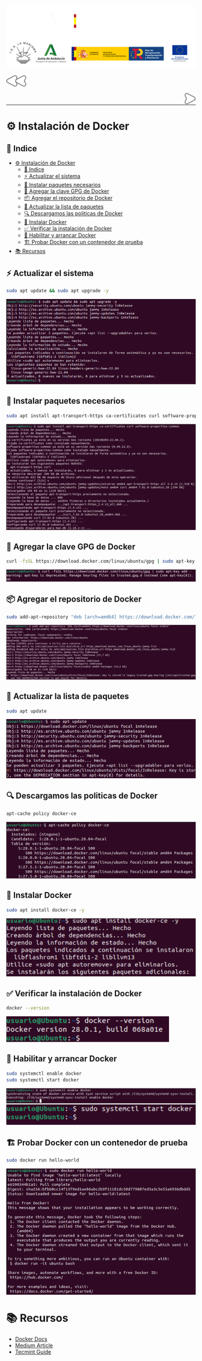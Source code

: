 ![](/.resGen/_bannerD.png#gh-dark-mode-only)
![](/.resGen/_bannerL.png#gh-light-mode-only)

<a href="../readme.md"><img src="/.resGen/_back.svg" width="52.5"></a>

<a href="../2/readme.md"><img src="/.resGen/_arrow.svg" width="30" align="right"></a>

<br>

---

# ⚙️ Instalación de Docker

## 📌 Indice

- [⚙️ Instalación de Docker](#️-instalación-de-docker)
  - [📌 Indice](#-indice)
  - [⚡ Actualizar el sistema](#-actualizar-el-sistema)
  - [🔧 Instalar paquetes necesarios](#-instalar-paquetes-necesarios)
  - [🔑 Agregar la clave GPG de Docker](#-agregar-la-clave-gpg-de-docker)
  - [📦 Agregar el repositorio de Docker](#-agregar-el-repositorio-de-docker)
  - [🔄 Actualizar la lista de paquetes](#-actualizar-la-lista-de-paquetes)
  - [🔍 Descargamos las politicas de Docker](#-descargamos-las-politicas-de-docker)
  - [🐳 Instalar Docker](#-instalar-docker)
  - [✅ Verificar la instalación de Docker](#-verificar-la-instalación-de-docker)
  - [🚀 Habilitar y arrancar Docker](#-habilitar-y-arrancar-docker)
  - [🏗️ Probar Docker con un contenedor de prueba](#️-probar-docker-con-un-contenedor-de-prueba)
- [📚 Recursos](#-recursos)

## ⚡ Actualizar el sistema

```bash
sudo apt update && sudo apt upgrade -y
```

![alt text](image.png)

## 🔧 Instalar paquetes necesarios

```bash
sudo apt install apt-transport-https ca-certificates curl software-properties-common
```

![alt text](image-1.png)

## 🔑 Agregar la clave GPG de Docker

```bash
curl -fsSL https://download.docker.com/linux/ubuntu/gpg | sudo apt-key add -
```

![alt text](image-2.png)

## 📦 Agregar el repositorio de Docker

```bash
sudo add-apt-repository "deb [arch=amd64] https://download.docker.com/linux/ubuntu focal stable"
```

![alt text](image-3.png)

## 🔄 Actualizar la lista de paquetes

```bash
sudo apt update
```

![alt text](image-4.png)

## 🔍 Descargamos las politicas de Docker

```bash
apt-cache policy docker-ce
```

![alt text](image-5.png)

## 🐳 Instalar Docker

```bash
sudo apt install docker-ce -y
```

![alt text](image-6.png)

## ✅ Verificar la instalación de Docker

```bash
docker --version
```

![alt text](image-7.png)

## 🚀 Habilitar y arrancar Docker

```bash
sudo systemctl enable docker
sudo systemctl start docker
```

![alt text](image-8.png)
![alt text](image-9.png)

## 🏗️ Probar Docker con un contenedor de prueba
```bash
sudo docker run hello-world
```

![alt text](image-10.png)

# 📚 Recursos

- [Docker Docs](https://docs.docker.com/install/linux/docker-ce/ubuntu/)
- [Medium Article](https://medium.com/@Grigorkh/how-to-install-docker-on-ubuntu-16-04-3f509070d29c)
- [Tecmint Guide](https://www.tecmint.com/install-docker-and-run-docker-containers-in-ubuntu/)
